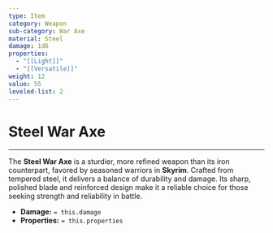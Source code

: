 ```yaml
---
type: Item
category: Weapon
sub-category: War Axe
material: Steel
damage: 1d6
properties:
  - "[[Light]]"
  - "[[Versatile]]"
weight: 12
value: 55
leveled-list: 2
---
```

# Steel War Axe
---
The **Steel War Axe** is a sturdier, more refined weapon than its iron counterpart, favored by seasoned warriors in **Skyrim**. Crafted from tempered steel, it delivers a balance of durability and damage. Its sharp, polished blade and reinforced design make it a reliable choice for those seeking strength and reliability in battle.

- **Damage:** `= this.damage`
- **Properties:** `= this.properties`